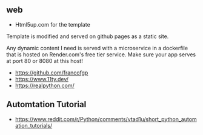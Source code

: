 ## web

- Html5up.com for the template

Template is modified and served on github pages as a static site.

Any dynamic content I need is served with a microservice in a dockerfile that is hosted on Render.com's free tier service. Make sure your app serves at port 80 or 8080 at this host!

- https://github.com/francofgp
- https://www.11ty.dev/
- https://realpython.com/

## Automtation Tutorial

- https://www.reddit.com/r/Python/comments/vtad1u/short_python_automation_tutorials/